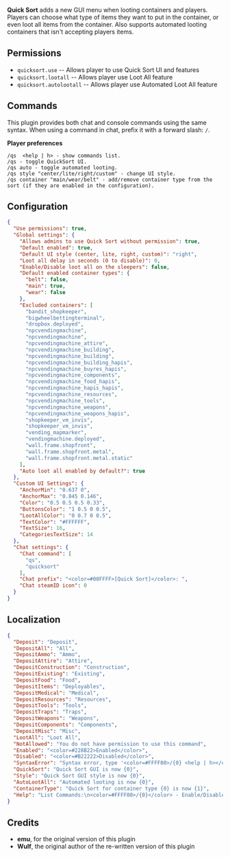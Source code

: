 **Quick Sort** adds a new GUI menu when looting containers and players. Players can choose what type of items they want to put in the container, or even loot all items from the container. Also supports automated looting containers that isn't accepting players items.

## Permissions

- `quicksort.use` -- Allows player to use Quick Sort UI and features
- `quicksort.lootall` -- Allows player use Loot All feature
- `quicksort.autolootall` -- Allows player use Automated Loot All feature

## Commands

This plugin provides both chat and console commands using the same syntax. When using a command in chat, prefix it with a forward slash: `/`.

**Player preferences**
```
/qs  <help | h> - show commands list.
/qs - toggle QuickSort UI.
/qs auto - toggle automated looting.
/qs style "center/lite/right/custom" - change UI style.
/qs container "main/wear/belt" - add/remove container type from the sort (if they are enabled in the configuration).
```

## Configuration

```json
{
  "Use permissions": true,
  "Global settings": {
    "Allows admins to use Quick Sort without permission": true,
    "Default enabled": true,
    "Default UI style (center, lite, right, custom)": "right",
    "Loot all delay in seconds (0 to disable)": 0,
    "Enable/Disable loot all on the sleepers": false,
    "Default enabled container types": {
      "belt": false,
      "main": true,
      "wear": false
    },
    "Excluded containers": [
      "bandit_shopkeeper",
      "bigwheelbettingterminal",
      "dropbox.deployed",
      "npcvendingmachine",
      "npcvendingmachine",
      "npcvendingmachine_attire",
      "npcvendingmachine_building",
      "npcvendingmachine_building",
      "npcvendingmachine_building_hapis",
      "npcvendingmachine_buyres_hapis",
      "npcvendingmachine_components",
      "npcvendingmachine_food_hapis",
      "npcvendingmachine_hapis_hapis",
      "npcvendingmachine_resources",
      "npcvendingmachine_tools",
      "npcvendingmachine_weapons",
      "npcvendingmachine_weapons_hapis",
      "shopkeeper_vm_invis",
      "shopkeeper_vm_invis",
      "vending_mapmarker",
      "vendingmachine.deployed",
      "wall.frame.shopfront",
      "wall.frame.shopfront.metal",
      "wall.frame.shopfront.metal.static"
    ],
    "Auto loot all enabled by default?": true
  },
  "Custom UI Settings": {
    "AnchorMin": "0.637 0",
    "AnchorMax": "0.845 0.146",
    "Color": "0.5 0.5 0.5 0.33",
    "ButtonsColor": "1 0.5 0 0.5",
    "LootAllColor": "0 0.7 0 0.5",
    "TextColor": "#FFFFFF",
    "TextSize": 16,
    "CategoriesTextSize": 14
  },
  "Chat settings": {
    "Chat command": [
      "qs",
      "quicksort"
    ],
    "Chat prefix": "<color=#00FFFF>[Quick Sort]</color>: ",
    "Chat steamID icon": 0
  }
}
```

## Localization

```json
{
  "Deposit": "Deposit",
  "DepositAll": "All",
  "DepositAmmo": "Ammo",
  "DepositAttire": "Attire",
  "DepositConstruction": "Construction",
  "DepositExisting": "Existing",
  "DepositFood": "Food",
  "DepositItems": "Deployables",
  "DepositMedical": "Medical",
  "DepositResources": "Resources",
  "DepositTools": "Tools",
  "DepositTraps": "Traps",
  "DepositWeapons": "Weapons",
  "DepositComponents": "Components",
  "DepositMisc": "Misc",
  "LootAll": "Loot All",
  "NotAllowed": "You do not have permission to use this command",
  "Enabled": "<color=#228B22>Enabled</color>",
  "Disabled": "<color=#B22222>Disabled</color>",
  "SyntaxError": "Syntax error, type '<color=#FFFF00>/{0} <help | h></color>' to view help",
  "QuickSort": "Quick Sort GUI is now {0}",
  "Style": "Quick Sort GUI style is now {0}",
  "AutoLootAll": "Automated looting is now {0}",
  "ContainerType": "Quick Sort for container type {0} is now {1}",
  "Help": "List Commands:\n<color=#FFFF00>/{0}</color> - Enable/Disable GUI.\n<color=#FFFF00>/{0} auto - Enable/Disable automated looting.\n<color=#FFFF00>/{0} style \"center/lite/right/custom\" - change GUI style.\n<color=#FFFF00>/{0} conatiner \"main/wear/belt\" - add/remove container type from the sort."
}
```

## Credits

- **emu**, for the original version of this plugin
- **Wulf**, the original author of the re-written version of this plugin